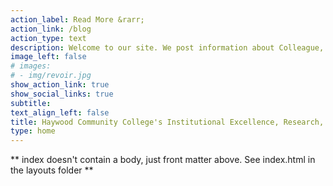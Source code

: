 ```yaml
---
action_label: Read More &rarr;
action_link: /blog
action_type: text
description: Welcome to our site. We post information about Colleague, Informer, R, Python, and various other topics. See the Blog for our previous posts. See the Projects for our active and archived projects. See the Talks for details on previous talks, presentations, and workshops.
image_left: false
# images:
# - img/revoir.jpg
show_action_link: true
show_social_links: true
subtitle: 
text_align_left: false
title: Haywood Community College's Institutional Excellence, Research, and Grants
type: home
---
```


** index doesn't contain a body, just front matter above.
See index.html in the layouts folder **
